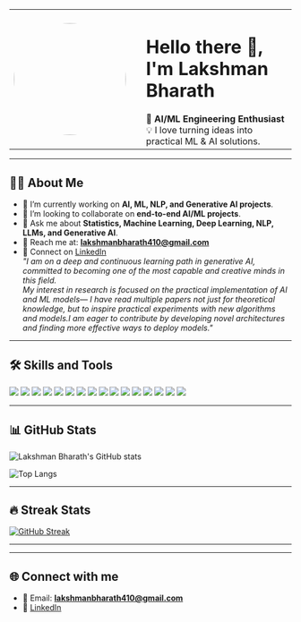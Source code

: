   <table>
  <tr>
    <td width="220">
      <img src="https://github.com/therealLakshman.png" width="200" style="border-radius:50%">
    </td>
    <td>
      <h1>Hello there 👋, I'm Lakshman Bharath</h1>
      🌟 <b>AI/ML Engineering Enthusiast</b><br>
      💡 I love turning ideas into practical ML & AI solutions.
    </td>
  </tr>
</table>

---

## 🙋‍♂️ About Me  
- 🔭 I’m currently working on **AI, ML, NLP, and Generative AI projects**.   
- 🤝 I’m looking to collaborate on **end-to-end AI/ML projects**.  
- 💬 Ask me about **Statistics, Machine Learning, Deep Learning, NLP, LLMs, and Generative AI**.  
- 📧 Reach me at: **lakshmanbharath410@gmail.com**  
- 💼 Connect on [LinkedIn](https://www.linkedin.com/in/lakshman-bharath-b33220124)  
  *"I am on a deep and continuous learning path in generative AI, committed to becoming one of the most capable and creative minds in this field.  
   My interest in research is focused on the practical implementation of AI and ML models— I have read multiple papers not just for theoretical knowledge, but to inspire practical experiments with new algorithms and models.I am eager to contribute by developing novel architectures and finding more effective ways to deploy models."*  

---

## 🛠️ Skills and Tools  
<p>
  <img src="https://img.shields.io/badge/Statistics-4E79A7?style=for-the-badge" />
  <img src="https://img.shields.io/badge/Machine%20Learning-102230?style=for-the-badge&logo=scikit-learn&logoColor=F7931E" />
  <img src="https://img.shields.io/badge/Deep%20Learning-FF6F00?style=for-the-badge&logo=tensorflow&logoColor=white" />
  <img src="https://img.shields.io/badge/NLP-8E44AD?style=for-the-badge" />
  <img src="https://img.shields.io/badge/LLM-1E8449?style=for-the-badge" />
  <img src="https://img.shields.io/badge/Python-3776AB?style=for-the-badge&logo=python&logoColor=white" />
  <img src="https://img.shields.io/badge/SQL-CC2927?style=for-the-badge&logo=postgresql&logoColor=white" />
  <img src="https://img.shields.io/badge/MLflow-0194E2?style=for-the-badge&logo=mlflow&logoColor=white" />
  <img src="https://img.shields.io/badge/DVC-945DD6?style=for-the-badge&logo=dvc&logoColor=white" />
  <img src="https://img.shields.io/badge/GitHub-181717?style=for-the-badge&logo=github&logoColor=white" />
  <img src="https://img.shields.io/badge/CI/CD-2088FF?style=for-the-badge&logo=githubactions&logoColor=white" />
  <img src="https://img.shields.io/badge/AWS-232F3E?style=for-the-badge&logo=amazonaws&logoColor=white" />
  <img src="https://img.shields.io/badge/Docker-2496ED?style=for-the-badge&logo=docker&logoColor=white" />
  <img src="https://img.shields.io/badge/Kubernetes-326CE5?style=for-the-badge&logo=kubernetes&logoColor=white" />
  <img src="https://img.shields.io/badge/Prompt%20Engineering-9C27B0?style=for-the-badge" />
  <img src="https://img.shields.io/badge/Generative%20AI-FF4088?style=for-the-badge" />
</p>  

---

## 📊 GitHub Stats  
![Lakshman Bharath's GitHub stats](https://github-readme-stats.vercel.app/api?username=therealLakshman&show_icons=true&theme=radical)  

![Top Langs](https://github-readme-stats.vercel.app/api/top-langs/?username=therealLakshman&layout=compact&theme=radical)  

---

## 🔥 Streak Stats  
[![GitHub Streak](https://github-readme-streak-stats.herokuapp.com?user=therealLakshman&theme=radical&hide_border=false)](https://git.io/streak-stats)  

---
<!--
//## 📈 Activity Graph  
//[![Lakshman's github activity graph](https://github-readme-activity-graph.vercel.app/graph?username=therealLakshman&theme=react-dark)](https://github.com/ashutosh00710/github-readme-activity-graph)  
-->
---

## 🌐 Connect with me  
- 📧 Email: **lakshmanbharath410@gmail.com**  
- 💼 [LinkedIn](https://www.linkedin.com/in/lakshman-bharath-b33220124)  




